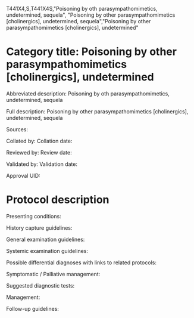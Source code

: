 T441X4,S,T441X4S,"Poisoning by oth parasympathomimetics, undetermined, sequela", "Poisoning by other parasympathomimetics [cholinergics], undetermined, sequela","Poisoning by other parasympathomimetics [cholinergics], undetermined"
# Category title: Poisoning by other parasympathomimetics [cholinergics], undetermined

Abbreviated description: Poisoning by oth parasympathomimetics, undetermined, sequela

Full description: Poisoning by other parasympathomimetics [cholinergics], undetermined, sequela

Sources:

Collated by:
Collation date:

Reviewed by:
Review date:

Validated by:
Validation date:

Approval UID:

# Protocol description

Presenting conditions:

History capture guidelines:

General examination guidelines:

Systemic examination guidelines:

Possible differential diagnoses with links to related protocols:

Symptomatic / Palliative management:

Suggested diagnostic tests:

Management:

Follow-up guidelines:
